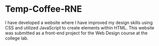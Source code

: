# Temp-Coffee-RNE
I have developed a website where I have improved my design skills using CSS and utilized JavaScript to create elements within HTML. This website was submitted as a front-end project for the Web Design course at the college lab.
